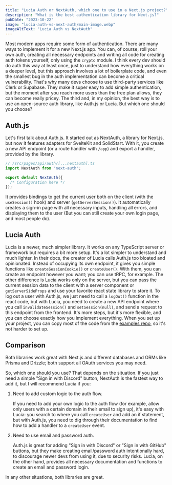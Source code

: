 ```yaml
---
title: "Lucia Auth or NextAuth, which one to use in a Next.js project?"
description: "What is the best authentication library for Next.js?"
pubDate: "2023-10-22"
image: "lucia-auth-vs-next-auth/main-image.webp"
imageAltText: "Lucia Auth vs NextAuth"
---
```


Most modern apps require some form of authentication. There are many ways to implement it for a new Next.js app. You can, of course, roll your own auth, creating all necessary endpoints and writing all code for creating auth tokens yourself, only using the `crypto` module. I think every dev should do auth this way at least once, just to understand how everything works on a deeper level, but this approach involves a lot of boilerplate code, and even the smallest bug in the auth implementation can become a critical vulnerability. That's why many devs choose to use third-party services like Clerk or Supabase. They make it super easy to add simple authentication, but the moment after you reach more users than the free plan allows, they can become really pricey. The third and, in my opinion, the best way is to use an open-source auth library, like Auth.js or Lucia. But which one should you choose?

## Auth.js

Let's first talk about Auth.js. It started out as NextAuth, a library for Next.js, but now it features adapters for SvelteKit and SolidStart. With it, you create a new API endpoint (or a route handler with `/app`) and export a handler, provided by the library.

```ts
// /src/pages/api/auth/[...nextauth].ts
import NextAuth from "next-auth";

export default NextAuth({
  /* Configuration here */
});
```

It provides bindings to get the current user both on the client (with the `useSession()` hook) and server (`getServerSession()`). It automatically creates a sign-in page with all necessary inputs, handling all errors, and displaying them to the user (But you can still create your own login page, and most people do).

## Lucia Auth

Lucia is a newer, much simpler library. It works on any TypeScript server or framework but requires a bit more setup. It's a lot simpler to understand and much lighter. In their docs, the creator of Lucia calls Auth.js too bloated and opinionated. Instead of occupying its own endpoint, it gives you simple functions like `createSessionCookie()` or `createUser()`. With them, you can create an endpoint however you want; you can use tRPC, for example. The other difference is Lucia works only on the server, but you can pass the current session data to the client with a server component or `getServerSideProps` and use your favorite react state library to store it. To log out a user with Auth.js, we just need to call a `logOut()` function in the react code, but with Lucia, you need to create a new API endpoint where you call `invalidateSession()` and `setSession(null)`, and send a request to this endpoint from the frontend. It's more steps, but it's more flexible, and you can choose exactly how you implement everything. When you set up your project, you can copy most of the code from the [examples repo](https://github.com/lucia-auth/examples), so it's not harder to set up.

## Comparison

Both libraries work great with Next.js and different databases and ORMs like Prisma and Drizzle; both support all OAuth services you may need.

So, which one should you use? That depends on the situation. If you just need a simple "Sign in with Discord" button, NextAuth is the fastest way to add it, but I will recommend Lucia if you:

1. Need to add custom logic to the auth flow.

   If you need to add your own logic to the auth flow (for example, allow only users with a certain domain in their email to sign up), it's easy with Lucia: you search to where you call `createUser` and add an if statement, but with Auth.js, you need to dig through their documentation to find how to add a handler to a `createUser` event.

2. Need to use email and password auth.

   Auth.js is great for adding "Sign in with Discord" or "Sign in with GitHub" buttons, but they make creating email/password auth intentionally hard, to discourage newer devs from using it, due to security risks. Lucia, on the other hand, provides all necessary documentation and functions to create an email and password login.

In any other situations, both libraries are great.
